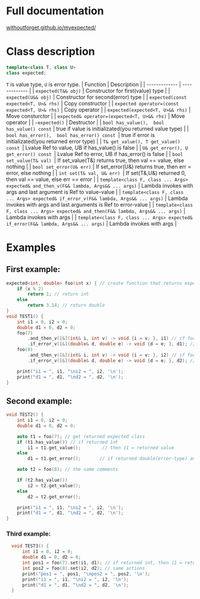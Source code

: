 # Full documentation
[withoutforget.github.io/myexpected/](https://withoutforget.github.io/myexpected/)
# Class description
```cpp
template<class T, class U>
class expected;
```
```T``` is value type, ```U``` is error type.
| Function  | Description |
| ------------- | ------------- |
| ```expected(T&& obj)```  | Constructor for first(value) type  |
| ```expected(U&& obj)```  | Constructor for second(error) type  |
| ```expected(const expected<T, U>& rhs)``` | Copy constructor |
| ```expected operator=(const expected<T, U>& rhs)``` | Copy operator |
| ```expected(expected<T, U>&& rhs)``` | Move consturctor |
| ```expected& operator=(expected<T, U>&& rhs)``` | Move operator |
| ```~expected()``` | Destructor |
| ```bool has_value(),  bool has_value() const``` | true if value is initializated(you returned value type) |
| ```bool has_error(),  bool has_error() const ```| true if error is initializated(you returned error type) |
| ```T& get_value(), T get_value() const ```| Lvalue Ref to value, UB if has_value() is false |
| ```U& get_error(), U get_error() const ```| Lvalue Ref to error, UB if has_error() is false |
| ```bool set_value(T& val) ```| If set_value(T&) returns true, then val == value, else nothing |
| ```bool set_error(U& err)``` | If set_error(U&) returns true, then err = error, else nothing |
| ```int set(T& val, U& err) ```| If set(T&,U&) returned 0, then val == value, else err == error |
| ```template<class F, class ... Args> expected& and_then_v(F&& lambda, Args&& ... args)``` | Lambda invokes with args and last argument is Ref to value-value |
| ```template<class F, class ... Args> expected& if_error_v(F&& lambda, Args&& ... args)``` | Lambda invokes with args and last arguments is Ref to error-value |
| ```template<class F, class ... Args> expected& and_then(F&& lambda, Args&& ... args)``` | Lambda invokes with args |
| ```template<class F, class ... Args> expected& if_error(F&& lambda, Args&& ... args)``` | Lambda invokes with args |


# Examples
## First example:
```cpp 
expected<int, double> foo(int x) { // create function that returns expected 
    if (x % 2)
        return 1; // return int 
    else
        return 3.14; // return double
}
void TEST1() {
    int i1 = 0, i2 = 0;
    double d1 = 0, d2 = 0;
    foo(7)
        .and_then_v([&](int& i, int v) -> void {i = v; }, i1) // if foo returns int, then  i1 = returned value
        .if_error_v([&](double& d, double e) -> void {d = e; }, d1); // if foo returns double, then d1 = returned value
    foo(8)
        .and_then_v([&](int& i, int v) -> void {i = v; }, i2) // if foo returns int, then  i1 = returned value
        .if_error_v([&](double& d, double e) -> void {d = e; }, d2); // if foo returns double, then d2 = returned value

    print("i1 = ", i1, "\ni2 = ", i2, '\n');
    print("d1 = ", d1, "\nd2 = ", d2, '\n');
}
```
## Second example:
```cpp
void TEST2() { 
    int i1 = 0, i2 = 0;
    double d1 = 0, d2 = 0;

    auto t1 = foo(7); // get returned expected class
    if (t1.has_value()) // if returned int
        i1 = t1.get_value();        // then i1 = returned value
    else 
        d1 = t1.get_error();       // if returned double(error-type) and d1 = returned value

    auto t2 = foo(8); // the same comments

    if (t2.has_value())
        i2 = t2.get_value();
    else 
        d2 = t2.get_error();       

    print("i1 = ", i1, "\ni2 = ", i2, '\n');
    print("d1 = ", d1, "\nd2 = ", d2, '\n');
}
```
### Third example:
```cpp
  void TEST3() {
      int i1 = 0, i2 = 0;
      double d1 = 0, d2 = 0;
      int pos1 = foo(7).set(i1, d1); // if returned int, then i1 = returned value, else d1 = returned value
      int pos2 = foo(8).set(i2, d2); // same actions
      print("pos1 = ", pos1, "\npos2 = ", pos2, '\n');
      print("i1 = ", i1, "\ni2 = ", i2, '\n');
      print("d1 = ", d1, "\nd2 = ", d2, '\n');
  }    

```
